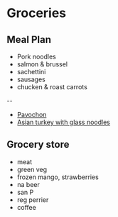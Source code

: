 # Groceries

## Meal Plan

- Pork noodles
- salmon & brussel
- sachettini
- sausages
- chucken & roast carrots

--

- [Pavochon](https://www.bonappetit.com/recipe/pavochon)
- [Asian turkey with glass noodles](https://www.bonappetit.com/recipe/mouthwatering-turkey-with-glass-noodles)

## Grocery store

- meat
- green veg
- frozen mango, strawberries
- na beer
- san P
- reg perrier
- coffee
